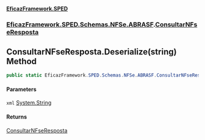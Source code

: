 #### [EficazFramework.SPED](EficazFrameworkSPED.md 'EficazFramework SPED')
### [EficazFramework.SPED.Schemas.NFSe.ABRASF](EficazFramework.SPED.Schemas.NFSe.ABRASF.md 'EficazFramework.SPED.Schemas.NFSe.ABRASF').[ConsultarNFseResposta](EficazFramework.SPED.Schemas.NFSe.ABRASF/ConsultarNFseResposta.md 'EficazFramework.SPED.Schemas.NFSe.ABRASF.ConsultarNFseResposta')

## ConsultarNFseResposta.Deserialize(string) Method

```csharp
public static EficazFramework.SPED.Schemas.NFSe.ABRASF.ConsultarNFseResposta Deserialize(string xml);
```
#### Parameters

<a name='EficazFramework.SPED.Schemas.NFSe.ABRASF.ConsultarNFseResposta.Deserialize(string).xml'></a>

`xml` [System.String](https://docs.microsoft.com/en-us/dotnet/api/System.String 'System.String')

#### Returns
[ConsultarNFseResposta](EficazFramework.SPED.Schemas.NFSe.ABRASF/ConsultarNFseResposta.md 'EficazFramework.SPED.Schemas.NFSe.ABRASF.ConsultarNFseResposta')